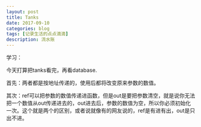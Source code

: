 ```yaml
---
layout: post
title: Tanks
date: 2017-09-10
categories: blog
tags: [记录生活的点点滴滴]
description: 流水账
---
```


学习：

今天打算把tanks看完，再看database.

首先：两者都是按地址传递的，使用后都将改变原来参数的数值。

其次：ref可以把参数的数值传递进函数，但是out是要把参数清空，就是说你无法把一个数值从out传递进去的，out进去后，参数的数值为空，所以你必须初始化一次。这个就是两个的区别，或者说就像有的网友说的，ref是有进有出，out是只出不进。



 















